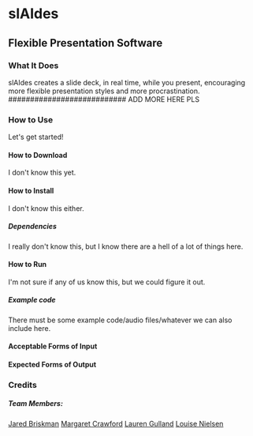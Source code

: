 # slAIdes
## Flexible Presentation Software

### What It Does
slAIdes creates a slide deck, in real time, while you present, encouraging more flexible presentation styles and more procrastination.
########################### ADD MORE HERE PLS

### How to Use
Let's get started!

#### How to Download
I don't know this yet.

#### How to Install
I don't know this either.

##### Dependencies
I really don't know this, but I know there are a hell of a lot of things here.


#### How to Run
I'm not sure if any of us know this, but we could figure it out.

##### Example code
There must be some example code/audio files/whatever we can also include here.

#### Acceptable Forms of Input


#### Expected Forms of Output


### Credits
##### Team Members:
[Jared Briskman](https://github.com/jaredbriskman "Jared's Github profile")
[Margaret Crawford](https://github.com/Margaretmcrawf "Margo's Github profile")
[Lauren Gulland](https://github.com/laurengulland "Lauren's Github profile")
[Louise Nielsen](https://github.com/nielsenlouise "Louise's Github profile")
